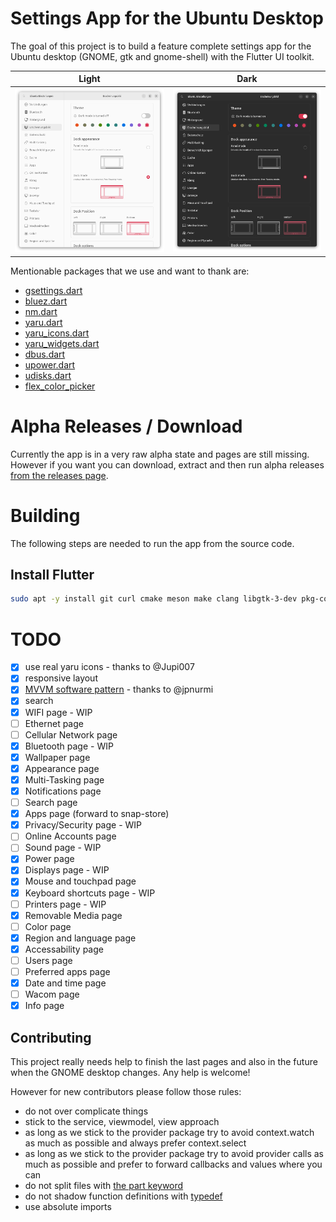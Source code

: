 # Settings App for the Ubuntu Desktop

The goal of this project is to build a feature complete settings app for the Ubuntu desktop (GNOME, gtk and gnome-shell) with the Flutter UI toolkit.

| Light | Dark
| - | - |
| ![](.github/images/light.png) | ![](.github/images/dark.png) |

Mentionable packages that we use and want to thank are:

- [gsettings.dart](https://github.com/canonical/gsettings.dart)
- [bluez.dart](https://github.com/canonical/bluez.dart)
- [nm.dart](https://github.com/canonical/nm.dart)
- [yaru.dart](https://github.com/ubuntu/yaru.dart)
- [yaru_icons.dart](https://github.com/ubuntu/yaru_icons.dart)
- [yaru_widgets.dart](https://github.com/ubuntu/yaru_widgets.dart)
- [dbus.dart](https://github.com/canonical/dbus.dart)
- [upower.dart](https://github.com/canonical/upower.dart)
- [udisks.dart](https://github.com/canonical/udisks.dart)
- [flex_color_picker](https://github.com/rydmike/flex_color_picker)


# Alpha Releases / Download

Currently the app is in a very raw alpha state and pages are still missing.
However if you want you can download, extract and then run alpha releases [from the releases page](https://github.com/Feichtmeier/settings/releases).

# Building

The following steps are needed to run the app from the source code.

## Install Flutter

```bash
sudo apt -y install git curl cmake meson make clang libgtk-3-dev pkg-config && mkdir -p ~/development && cd ~/development && git clone https://github.com/flutter/flutter.git -b stable && echo 'export PATH="$PATH:$HOME/development/flutter/bin"' >> ~/.bashrc && source ~/.bashrc
```

# TODO

- [X] use real yaru icons - thanks to @Jupi007
- [X] responsive layout
- [X] [MVVM software pattern](https://en.wikipedia.org/wiki/Model%E2%80%93view%E2%80%93viewmodel) - thanks to @jpnurmi
- [X] search
- [X] WIFI page - WIP
- [ ] Ethernet page
- [ ] Cellular Network page
- [X] Bluetooth page - WIP
- [X] Wallpaper page
- [X] Appearance page
- [X] Multi-Tasking page
- [X] Notifications page
- [ ] Search page
- [X] Apps page (forward to snap-store)
- [X] Privacy/Security page - WIP
- [ ] Online Accounts page
- [ ] Sound page - WIP    
- [X] Power page
- [X] Displays page - WIP
- [X] Mouse and touchpad page
- [X] Keyboard shortcuts page - WIP
- [ ] Printers page - WIP
- [X] Removable Media page    
- [ ] Color page
- [X] Region and language page
- [X] Accessability page
- [ ] Users page
- [ ] Preferred apps page
- [X] Date and time page
- [ ] Wacom page
- [X] Info page

## Contributing

This project really needs help to finish the last pages and also in the future when the GNOME desktop changes. Any help is welcome!


However for new contributors please follow those rules:

- do not over complicate things
- stick to the service, viewmodel, view approach
- as long as we stick to the provider package try to avoid context.watch as much as possible and always prefer context.select
- as long as we stick to the provider package try to avoid provider calls as much as possible and prefer to forward callbacks and values where you can
- do not split files with [the part keyword](https://dart.dev/guides/libraries/create-packages#organizing-a-package)
- do not shadow function definitions with [typedef](https://dart.dev/language/typedefs)
- use absolute imports

